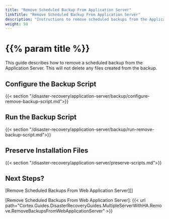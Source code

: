 ```yaml
---
title: "Remove Scheduled Backup From Application Server"
linkTitle: "Remove Scheduled Backup From Application Server"
description: "Instructions to remove scheduled backups from the Application Server."
weight: 50
---
```


# {{% param title %}}

This guide describes how to remove a scheduled backup from the Application Server. This will not delete any files created from the backup.

## Configure the Backup Script

{{< section "/disaster-recovery/application-server/backup/configure-remove-backup-script.md">}}

## Run the Backup Script

{{< section "/disaster-recovery/application-server/backup/run-remove-backup-script.md">}}

## Preserve Installation Files

{{< section "/disaster-recovery/application-server/preserve-scripts.md">}}

## Next Steps?

[Remove Scheduled Backups From Web Application Server][]

[Remove Scheduled Backups From Web Application Server]: {{< url path="Cortex.Guides.DisasterRecoveryGuides.MultipleServerWithHA.Remove.RemoveBackupsFromWebApplicationServer" >}}
